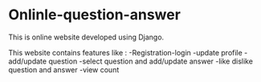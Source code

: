 # Onlinle-question-answer
This is online website developed using Django. 

This website contains features like :
-Registration-login
-update profile
-add/update question
-select question and add/update answer
-like dislike question and answer
-view count
